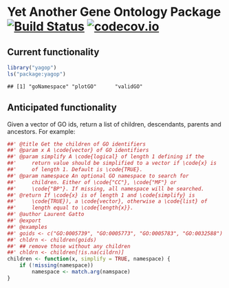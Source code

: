 # Yet Another Gene Ontology Package [![Build Status](https://travis-ci.org/lgatto/yagop.svg?branch=master)](https://travis-ci.org/lgatto/yagop) [![codecov.io](https://codecov.io/github/lgatto/yagop/coverage.svg?branch=master)](https://codecov.io/github/lgatto/yagop?branch=master)

## Current functionality


```r
library("yagop")
ls("package:yagop")
```

```
## [1] "goNamespace" "plotGO"      "validGO"
```

## Anticipated functionality

Given a vector of GO ids, return a list of children, descendants,
parents and ancestors. For example:



```r
##' @title Get the children of GO identifiers
##' @param x A \code{vector} of GO identifiers
##' @param simplify A \code{logical} of length 1 defining if the
##'     return value should be simplified to a vector if \code{x} is
##'     of length 1. Default is \code{TRUE}.
##' @param namespace An optional GO namespace to search for
##'     children. Either of \code{"CC"}, \code{"MF"} or
##'     \code{"BP"}. If missing, all namespace will be searched.
##' @return If \code{x} is of length 1 and \code{simplify} is
##'     \code{TRUE}), a \code{vector}, otherwise a \code{list} of
##'     length equal to \code{length{x}}.
##' @author Laurent Gatto
##' @export
##' @examples
##' goids <- c("GO:0005739", "GO:0005773", "GO:0005783", "GO:0032588")
##' chldrn <- children(goids)
##' ## remove those without any children
##' chldrn <- children[!is.na(cildrn)]
children <- function(x, simplify = TRUE, namespace) {
    if (!missing(namespace))
        namespace <- match.arg(namspace)
}
```
